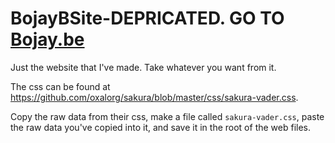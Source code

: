 # BojayBSite-DEPRICATED.     GO TO [Bojay.be](https://github.com/BojayB/Bojay.be)
Just the website that I've made. Take whatever you want from it.

The css can be found at https://github.com/oxalorg/sakura/blob/master/css/sakura-vader.css. 

Copy the raw data from their css, make a file called ```sakura-vader.css```, paste the raw data you've copied into it, and save it in the root of the web files.
